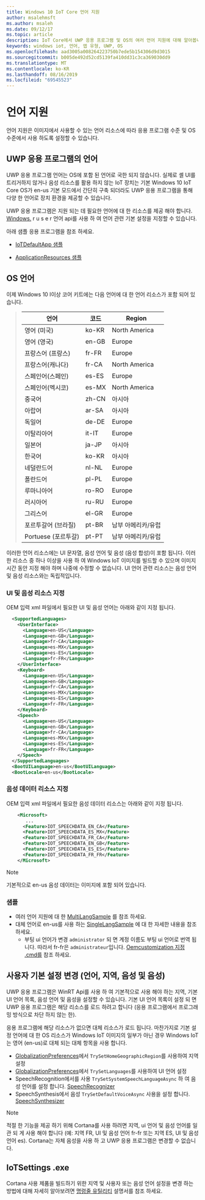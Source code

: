 ```yaml
---
title: Windows 10 IoT Core 언어 지원
author: msalehmsft
ms.author: msaleh
ms.date: 09/12/17
ms.topic: article
description: IoT Core에서 UWP 응용 프로그램 및 OS의 여러 언어 지원에 대해 알아봅니다.
keywords: windows iot, 언어, 앱 유형, UWP, OS
ms.openlocfilehash: aad3005a008264223750b7ede5b154306d9d3015
ms.sourcegitcommit: b005de492d52cd5139fa410dd31c3ca369030dd9
ms.translationtype: MT
ms.contentlocale: ko-KR
ms.lasthandoff: 08/16/2019
ms.locfileid: "69545523"
---
```

# <a name="language-support"></a>언어 지원

언어 지원은 이미지에서 사용할 수 있는 언어 리소스에 따라 응용 프로그램 수준 및 OS 수준에서 사용 하도록 설정할 수 있습니다.

## <a name="languages-in-uwp-applications"></a>UWP 응용 프로그램의 언어
UWP 응용 프로그램 언어는 OS에 포함 된 언어로 국한 되지 않습니다.  실제로 셸 UI를 트리거하지 않거나 음성 리소스를 활용 하지 않는 IoT 장치는 기본 Windows 10 IoT Core OS가 en-us 기본 모드에서 간단히 구축 되더라도 UWP 응용 프로그램을 통해 다양 한 언어로 장치 환경을 제공할 수 있습니다. 

UWP 응용 프로그램은 지원 되는 데 필요한 언어에 대 한 리소스를 제공 해야 합니다. [Windows.](https://docs.microsoft.com/uwp/api/windows.globalization.applicationlanguages) r u s e r 언어 api를 사용 하 여 언어 관련 기본 설정을 지정할 수 있습니다.

아래 샘플 응용 프로그램을 참조 하세요.

* [IoTDefaultApp 샘플](https://developer.microsoft.com/en-us/windows/iot/samples/iotdefaultapp)

* [ApplicationResources 샘플](https://github.com/Microsoft/Windows-universal-samples/tree/master/Samples/ApplicationResources)


## <a name="languages-in-os"></a>OS 언어

이제 Windows 10 I이상 코어 키트에는 다음 언어에 대 한 언어 리소스가 포함 되어 있습니다.

> | 언어  | 코드 | Region |
> |-------------|-----|-----|
> | 영어 (미국) | ko-KR | North America | 
> | 영어 (영국) | en-GB | Europe |
> | 프랑스어 (프랑스) | fr-FR | Europe |
> | 프랑스어(캐나다) | fr-CA | North America |
> | 스페인어(스페인) | es-ES | Europe |
> | 스페인어(멕시코) | es-MX | North America |
> | 중국어 | zh-CN | 아시아 | 
> | 아랍어 | ar-SA | 아시아 |
> | 독일어 | de-DE | Europe |
> | 이탈리아어 | it-IT | Europe | 
> | 일본어 | ja-JP | 아시아 |
> | 한국어 | ko-KR | 아시아 |
> | 네덜란드어 | nl-NL | Europe |
> | 폴란드어 | pl-PL | Europe | 
> | 루마니아어 | ro-RO | Europe |
> | 러시아어 | ru-RU | Europe |
> | 그리스어 | el-GR | Europe |
> | 포르투갈어 (브라질) | pt-BR | 남부 아메리카/유럽 |
> | Portuese (포르투갈) | pt-PT | 남부 아메리카/유럽 |

이러한 언어 리소스에는 UI 문자열, 음성 언어 및 음성 (음성 합성)이 포함 됩니다. 이러한 리소스 중 하나 이상을 사용 하 여 Windows IoT 이미지를 빌드할 수 있으며 이미지 시간 동안 지정 해야 하며 나중에 수정할 수 없습니다. UI 언어 관련 리소스는 음성 언어 및 음성 리소스와는 독립적입니다.

### <a name="specifying-ui-and-speech-resources"></a>UI 및 음성 리소스 지정 
OEM 입력 xml 파일에서 필요한 UI 및 음성 언어는 아래와 같이 지정 됩니다.

``` xml
  <SupportedLanguages>
    <UserInterface>
      <Language>en-US</Language>
      <Language>en-GB</Language> 
      <Language>fr-CA</Language> 
      <Language>es-MX</Language> 
      <Language>es-ES</Language> 
      <Language>fr-FR</Language>
    </UserInterface>
    <Keyboard>
      <Language>en-US</Language>
      <Language>en-GB</Language> 
      <Language>fr-CA</Language> 
      <Language>es-MX</Language> 
      <Language>es-ES</Language> 
      <Language>fr-FR</Language>
    </Keyboard>
    <Speech>
      <Language>en-US</Language>
      <Language>en-GB</Language> 
      <Language>fr-CA</Language> 
      <Language>es-MX</Language> 
      <Language>es-ES</Language> 
      <Language>fr-FR</Language>
    </Speech>
  </SupportedLanguages>
  <BootUILanguage>en-us</BootUILanguage>
  <BootLocale>en-us</BootLocale>
```


### <a name="specifying-speech-data-resources"></a>음성 데이터 리소스 지정
OEM 입력 xml 파일에서 필요한 음성 데이터 리소스는 아래와 같이 지정 됩니다.

``` xml
    <Microsoft>
       ...
      <Feature>IOT_SPEECHDATA_EN_CA</Feature>
      <Feature>IOT_SPEECHDATA_ES_MX</Feature> 
      <Feature>IOT_SPEECHDATA_FR_CA</Feature> 
      <Feature>IOT_SPEECHDATA_EN_GB</Feature>
      <Feature>IOT_SPEECHDATA_ES_ES</Feature>  
      <Feature>IOT_SPEECHDATA_FR_FR</Feature> 
    </Microsoft>
```

> [!NOTE]
> 기본적으로 en-us 음성 데이터는 이미지에 포함 되어 있습니다.

### <a name="samples"></a>샘플
* 여러 언어 지원에 대 한 [MultiLangSample](https://github.com/ms-iot/iot-adk-addonkit/tree/master/Workspace/Source-arm/Products/MultiLangSample) 를 참조 하세요.
* 대체 언어로 en-us를 사용 하는 [SingleLangSample](https://github.com/ms-iot/iot-adk-addonkit/tree/master/Workspace/Source-arm/Products/SingleLangSample) 에 대 한 자세한 내용을 참조 하세요.
    * 부팅 ui 언어가 변경 `administrator` 되 면 계정 이름도 부팅 ui 언어로 번역 됩니다. 따라서 fr-fr은 `administrateur`입니다. [Oemcustomization 지정 .cmd를](https://github.com/ms-iot/iot-adk-addonkit/tree/master/Workspace/Source-arm/Products/SingleLangSample/oemcustomization.cmd) 참조 하세요.

## <a name="changing-user-preferences-language-region-speech-and-voice"></a>사용자 기본 설정 변경 (언어, 지역, 음성 및 음성)

UWP 응용 프로그램은 WinRT Api를 사용 하 여 기본적으로 사용 해야 하는 지역, 기본 UI 언어 목록, 음성 언어 및 음성을 설정할 수 있습니다. 기본 UI 언어 목록이 설정 되 면 UWP 응용 프로그램은 해당 리소스를 로드 하려고 합니다 (응용 프로그램에서 프로그래밍 방식으로 차단 하지 않는 한).
 
응용 프로그램에 해당 리소스가 없으면 대체 리소스가 로드 됩니다. 마찬가지로 기본 설정 언어에 대 한 OS 리소스가 Windows IoT 이미지의 일부가 아닌 경우 Windows IoT는 영어 (en-us)로 대체 되는 대체 항목을 사용 합니다.

* [GlobalizationPreferences](https://docs.microsoft.com/uwp/api/windows.system.userprofile.globalizationpreferences)에서 `TrySetHomeGeographicRegion`를 사용하여 지역 설정
* [GlobalizationPreferences](https://docs.microsoft.com/uwp/api/windows.system.userprofile.globalizationpreferences)에서 `TrySetLanguages`를 사용하여 UI 언어 설정
* SpeechRecognition에서를 사용 `TrySetSystemSpeechLanguageAsync` 하 여 음성 언어를 설정 합니다. [SpeechRecognizer](https://docs.microsoft.com/uwp/api/windows.media.speechrecognition.speechrecognizer)
* SpeechSynthesis에서 음성 `TrySetDefaultVoiceAsync` 사용을 설정 합니다. [SpeechSynthesizer](https://docs.microsoft.com/en-us/uwp/api/windows.media.speechsynthesis.speechsynthesizer)

> [!NOTE]
> 적절 한 기능을 제공 하기 위해 Cortana를 사용 하려면 지역, ui 언어 및 음성 언어를 일관 되 게 사용 해야 합니다 (예: 지역 FR, UI 및 음성 언어 fr-fr 또는 지역 ES, UI 및 음성 언어 es). Cortana는 자체 음성을 사용 하 고 UWP 응용 프로그램은 변경할 수 없습니다.

## <a name="iotsettingsexe"></a>IoTSettings .exe

Cortana 사용 제품을 빌드하기 위한 지역 및 사용자 또는 음성 언어 설정을 변경 하는 방법에 대해 자세히 알아보려면 [명령줄 유틸리티](../manage-your-device/CommandLineUtils.md) 설명서를 참조 하세요.

